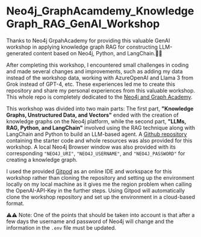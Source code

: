 # Neo4j_GraphAcamdemy_KnowledgeGraph_RAG_GenAI_Workshop
Thanks to Neo4j GrpahAcademy for providing this valuable GenAI workshop in applying knowledge graph RAG for constructing LLM-generated content based on Neo4j, Python, and LangChain.🦾🧠 

After completing this workshop, I encountered small challenges in coding and made several changes and improvements, such as adding my data instead of the workshop data, working with AzureOpenAI and Llama 3 from Grok instead of GPT-4, etc. These experiences led me to create this repository and share my personal experiences from this valuable workshop. This whole repo is completely dedicated to the [Neo4j and Graph Academy](https://graphacademy.neo4j.com/). 

This workshop was divided into two main parts: The first part, **"Knowledge Graphs, Unstructured Data, and Vectors"** ended with the creation of knowledge graphs on the Neo4j platform, while the second part, **"LLMs, RAG, Python, and LangChain"** involved using the RAG technique along with LangChain and Python to build an LLM-based agent. A [Github repository](https://github.com/neo4j-graphacademy/genai-workshop) containing the starter code and whole resources was also provided for this workshop. A local Neo4j Browser window was also provided with its corresponding `"NEO4J_URI"`, `"NEO4J_USERNAME"`, and `"NEO4J_PASSWORD"` for creating a knowledge graph.

I used the provided [Gitpod](https://graphacademy.neo4j.com/courses/genai-workshop/1-knowledge-graphs-vectors/1-getting-started/lab/) as an online IDE and workspace for this workshop rather than cloning the repository and setting up the environment locally on my  local machine as it gives me the region problem when calling the OpenAI-API-Key in the further steps. Using Gitpod  will automatically clone the workshop repository and set up the environment in a cloud-based format.

⚠⚠ Note: One of the points that should be taken into account is that after a few days the username and password of Neo4j will change and the information in the `.env` file must be updated.


